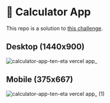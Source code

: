 # 🧮 Calculator App

This repo is a solution to [this challenge](https://www.frontendmentor.io/challenges/calculator-app-9lteq5N29).

## Desktop (1440x900)

![calculator-app-ten-eta vercel app_](https://github.com/j-0-n-e-z/calculator-app/assets/46866168/882dfef8-d291-4f64-bf5d-f98ccebce85d)

## Mobile (375x667)

![calculator-app-ten-eta vercel app_ (1)](https://github.com/j-0-n-e-z/calculator-app/assets/46866168/0c646283-7f38-427f-a720-59f252d18eb2)
